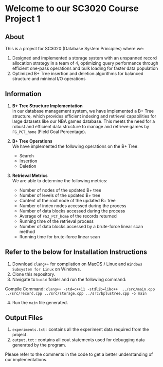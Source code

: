 # Welcome to our SC3020 Course Project 1
## About

This is a project for SC3020 (Database System Principles) where we:
1. Designed and implemented a storage system with an unspanned record allocation strategy in a team of 4, optimizing query performance through efficient one-pass operations and bulk loading for faster data population
2. Optimized B+ Tree insertion and deletion algorithms for balanced structure and minimal I/O operations

## Information
1. **B+ Tree Structure Implementation**  
   In our database management system, we have implemented a B+ Tree structure, which provides efficient indexing and retrieval capabilities for large datasets like our NBA games database. This meets the need for a robust and efficient data structure to manage and retrieve games by `FG_PCT_home` (Field Goal Percentage).
   
2. **B+ Tree Operations**  
   We have implemented the following operations on the B+ Tree:
   - Search
   - Insertion
   - Deletion
3. **Retrieval Metrics**  
   We are able to determine the following metrics:
   - Number of nodes of the updated B+ tree
   - Number of levels of the updated B+ tree
   - Content of the root node of the updated B+ tree
   - Number of index nodes accessed during the process
   - Number of data blocks accessed during the process
   - Average of `FG3_PCT_home` of the records returned
   - Running time of the retrieval process
   - Number of data blocks accessed by a brute-force linear scan method
   - Running time for brute-force linear scan



## Refer to the below for Installation Instructions

1. Download `clang++` for compilation on MacOS / Linux and `Windows Subsystem for Linux` on Windows.
2. Clone this repository.
3. Navigate to `build` folder and run the following command:

Compile Command: `clang++ -std=c++11 -stdlib=libc++  ../src/main.cpp ../src/record.cpp ../src/storage.cpp ../src/bplustree.cpp -o main`

4. Run the `main` file generated.

## Output Files
1. `experiments.txt` : contains all the experiment data required from the project.
2. `output.txt` : contains all cout statements used for debugging data generated by the program.

Please refer to the comments in the code to get a better understanding of our implementations.

